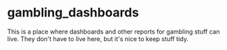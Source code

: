 # gambling_dashboards

This is a place where dashboards and other reports for gambling stuff can live. They don't have to live here, but it's nice to keep stuff tidy.
